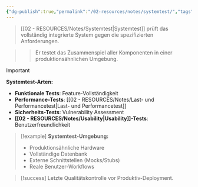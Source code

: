 ```yaml
---
{"dg-publish":true,"permalink":"/02-resources/notes/systemtest/","tags":["testing/integration","qualitaetssicherung/gesamtsystem"],"noteIcon":"","updated":"2025-09-16T16:45:03.529+02:00"}
---
```



>[[02 - RESOURCES/Notes/Systemtest\|Systemtest]] prüft das vollständig integrierte System gegen die spezifizierten Anforderungen.

>>Er testet das Zusammenspiel aller Komponenten in einer produktionsähnlichen Umgebung.

>[!important] 
>**Systemtest-Arten:**
>- **Funktionale Tests**: Feature-Vollständigkeit
>- **Performance-Tests**: [[02 - RESOURCES/Notes/Last- und Performancetest\|Last- und Performancetest]]
>- **Sicherheits-Tests**: Vulnerability Assessment
>- **[[02 - RESOURCES/Notes/Usability\|Usability]]-Tests**: Benutzerfreundlichkeit

>[!example] 
>**Systemtest-Umgebung:**
>- Produktionsähnliche Hardware
>- Vollständige Datenbank
>- Externe Schnittstellen (Mocks/Stubs)
>- Reale Benutzer-Workflows

>[!success] 
>Letzte Qualitätskontrolle vor Produktiv-Deployment.